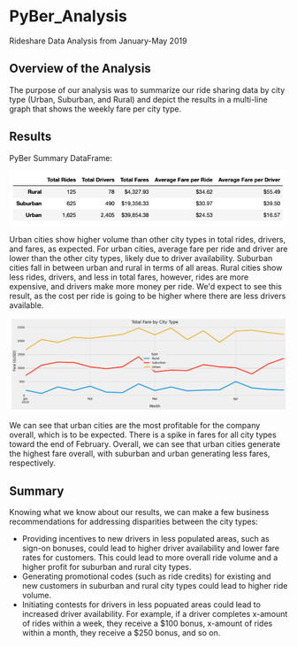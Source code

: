 # PyBer_Analysis
Rideshare Data Analysis from January-May 2019

## Overview of the Analysis
The purpose of our analysis was to summarize our ride sharing data by city type (Urban, Suburban, and Rural) and depict the results in a multi-line graph that shows the weekly fare per city type.

## Results

PyBer Summary DataFrame:

![PyBer Summary DataFrame](/Resources/pyber_summary_df.png)

Urban cities show higher volume than other city types in total rides, drivers, and fares, as expected. For urban cities, average fare per ride and driver are lower than the other city types, likely due to driver availability. Suburban cities fall in between urban and rural in terms of all areas. Rural cities show less rides, drivers, and less in total fares, however, rides are more expensive, and drivers make more money per ride. We'd expect to see this result, as the cost per ride is going to be higher where there are less drivers available.

![Total Fare by City Type](/analysis/PyBer_fare_summary.png)

We can see that urban cities are the most profitable for the company overall, which is to be expected. There is a spike in fares for all city types toward the end of February. Overall, we can see that urban cities generate the highest fare overall, with suburban and urban generating less fares, respectively.

## Summary

Knowing what we know about our results, we can make a few business recommendations for addressing disparities between the city types:
- Providing incentives to new drivers in less populated areas, such as sign-on bonuses, could lead to higher driver availability and lower fare rates for customers. This could lead to more overall ride volume and a higher profit for suburban and rural city types.
- Generating promotional codes (such as ride credits) for existing and new customers in suburban and rural city types could lead to higher ride volume.
- Initiating contests for drivers in less popuated areas could lead to increased driver availability. For example, if a driver completes x-amount of rides within a week, they receive a $100 bonus, x-amount of rides within a month, they receive a $250 bonus, and so on.
